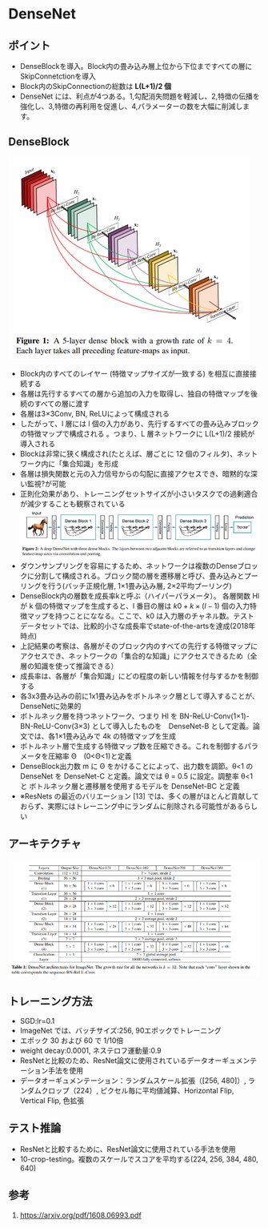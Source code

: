 # DenseNet
## ポイント
- DenseBlockを導入。Block内の畳み込み層上位から下位まですべての層にSkipConnetctionを導入
- Block内のSkipConnectionの総数は **L(L+1)/2 個**  
- DenseNet には、利点が4つある。1,勾配消失問題を軽減し、2,特徴の伝播を強化し、3,特徴の再利用を促進し、4,パラメーターの数を大幅に削減します。
## DenseBlock
<img alt="Dense Block" src="./image/dense_block.png"></img> 
- Block内のすべてのレイヤー (特徴マップサイズが一致する) を相互に直接接続する 
- 各層は先行するすべての層から追加の入力を取得し、独自の特徴マップを後続のすべての層に渡す 
- 各層は3×3Conv, BN, ReLUによって構成される
- したがって、l 層には l 個の入力があり、先行するすべての畳み込みブロックの特徴マップで構成される 。つまり、L 層ネットワークに L(L+1)/2 接続が導入される
- Blockは非常に狭く構成され(たとえば、層ごとに 12 個のフィルタ)、ネットワーク内に「集合知識」を形成 
- 各層は損失関数と元の入力信号からの勾配に直接アクセスでき、暗黙的な深い監視?が可能
- 正則化効果があり、トレーニングセットサイズが小さいタスクでの過剰適合が減少することも観察されている<br>
<img alt="DenseNet Architecture" src="./image/densenet_archi.png"></img>
- ダウンサンプリングを容易にするため、ネットワークは複数のDenseブロックに分割して構成される。ブロック間の層を遷移層と呼び、畳み込みとプーリングを行う(バッチ正規化層, 1×1畳み込み層, 2×2平均プーリング)
- DenseBlock内の層数を成長率kと呼ぶ（ハイパーパラメータ）。 各層関数 Hl が k 個の特徴マップを生成すると、l 番目の層は $k0+k×(l−1)$ 個の入力特徴マップを持つことにななる。ここで、k0 は入力層のチャネル数。テストデータセットでは、比較的小さな成長率でstate-of-the-artsを達成(2018年時点)
- 上記結果の考察は、各層がそのブロック内のすべての先行する特徴マップにアクセスでき、ネットワークの「集合的な知識」にアクセスできるため（全層の知識を使って推論できる） 
- 成長率は、各層が「集合知識」にどの程度の新しい情報を付与するかを制御する
- 各3x3畳み込みの前に1x1畳み込みをボトルネック層として導入することが、DenseNetに効果的
- ボトルネック層を持つネットワーク、つまり Hl を BN-ReLU-Conv(1×1)-BN-ReLU-Conv(3×3) として導入したものを　DenseNet-B として定義。論文では、各1×1畳み込みで 4k の特徴マップを生成
- ボトルネット層で生成する特徴マップ数を圧縮できる。これを制御するパラメータを圧縮率 Θ　(0<Θ<1)と定義
- DenseBlock出力数 m に Θ をかけることによって、出力数を調節。θ<1 の DenseNet を DenseNet-C と定義。論文では θ = 0.5 に設定。調整率 θ<1 と ボトルネック層と遷移層を使用するモデルを DenseNet-BC と定義
- ※ResNets の最近のバリエーション [13] では、多くの層がほとんど貢献しておらず、実際にはトレーニング中にランダムに削除される可能性があるらしい 
## アーキテクチャ
<img alt="DenseNet" src="./image/densenet.png"></img>
## トレーニング方法
- SGD:lr=0.1
- ImageNet では、バッチサイズ:256, 90エポックでトレーニング
- エポック 30 および 60 で 1/10倍
- weight decay:0.0001, ネステロフ運動量:0.9
- ResNetと比較のため、ResNet論文に使用されているデータオーギュメンテーション手法を使用
- データオーギュメンテーション：ランダムスケール拡張（[256, 480]）, ランダムクロップ（224）, ピクセル毎に平均値減算、Horizontal Flip, Vertical Flip, 色拡張
## テスト推論
- ResNetと比較するために、ResNet論文に使用されている手法を使用
- 10-crop-testing。複数のスケールでスコアを平均する(224, 256, 384, 480, 640)
## 参考
1. https://arxiv.org/pdf/1608.06993.pdf
